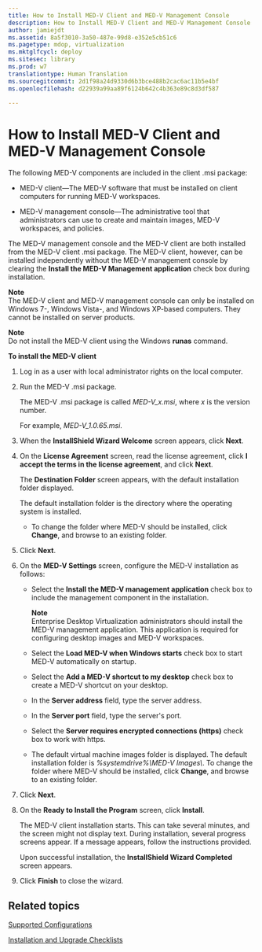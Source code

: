 ```yaml
---
title: How to Install MED-V Client and MED-V Management Console
description: How to Install MED-V Client and MED-V Management Console
author: jamiejdt
ms.assetid: 8a5f3010-3a50-487e-99d8-e352e5cb51c6
ms.pagetype: mdop, virtualization
ms.mktglfcycl: deploy
ms.sitesec: library
ms.prod: w7
translationtype: Human Translation
ms.sourcegitcommit: 2d1f98a24d9330d6b3bce488b2cac6ac11b5e4bf
ms.openlocfilehash: d22939a99aa89f6124b642c4b363e89c8d3df587

---
```



# How to Install MED-V Client and MED-V Management Console


The following MED-V components are included in the client .msi package:

-   MED-V client—The MED-V software that must be installed on client computers for running MED-V workspaces.

-   MED-V management console—The administrative tool that administrators can use to create and maintain images, MED-V workspaces, and policies.

The MED-V management console and the MED-V client are both installed from the MED-V client .msi package. The MED-V client, however, can be installed independently without the MED-V management console by clearing the **Install the MED-V Management application** check box during installation.

**Note**  
The MED-V client and MED-V management console can only be installed on Windows 7-, Windows Vista-, and Windows XP-based computers. They cannot be installed on server products.

 

**Note**  
Do not install the MED-V client using the Windows **runas** command.

 

**To install the MED-V client**

1.  Log in as a user with local administrator rights on the local computer.

2.  Run the MED-V .msi package.

    The MED-V .msi package is called *MED-V\_x.msi*, where *x* is the version number.

    For example, *MED-V\_1.0.65.msi*.

3.  When the **InstallShield Wizard Welcome** screen appears, click **Next**.

4.  On the **License Agreement** screen, read the license agreement, click **I accept the terms in the license agreement**, and click **Next**.

    The **Destination Folder** screen appears, with the default installation folder displayed.

    The default installation folder is the directory where the operating system is installed.

    -   To change the folder where MED-V should be installed, click **Change**, and browse to an existing folder.

5.  Click **Next**.

6.  On the **MED-V Settings** screen, configure the MED-V installation as follows:

    -   Select the **Install the MED-V management application** check box to include the management component in the installation.

        **Note**  
        Enterprise Desktop Virtualization administrators should install the MED-V management application. This application is required for configuring desktop images and MED-V workspaces.

         

    -   Select the **Load MED-V when Windows starts** check box to start MED-V automatically on startup.

    -   Select the **Add a MED-V shortcut to my desktop** check box to create a MED-V shortcut on your desktop.

    -   In the **Server address** field, type the server address.

    -   In the **Server port** field, type the server's port.

    -   Select the **Server requires encrypted connections (https)** check box to work with https.

    -   The default virtual machine images folder is displayed. The default installation folder is *%systemdrive%\\MED-V Images\\*. To change the folder where MED-V should be installed, click **Change**, and browse to an existing folder.

7.  Click **Next**.

8.  On the **Ready to Install the Program** screen, click **Install**.

    The MED-V client installation starts. This can take several minutes, and the screen might not display text. During installation, several progress screens appear. If a message appears, follow the instructions provided.

    Upon successful installation, the **InstallShield Wizard Completed** screen appears.

9.  Click **Finish** to close the wizard.

## Related topics


[Supported Configurations](supported-configurationsmedv-orientation.md)

[Installation and Upgrade Checklists](installation-and-upgrade-checklists.md)

 

 








<!--HONumber=Jun16_HO4-->


